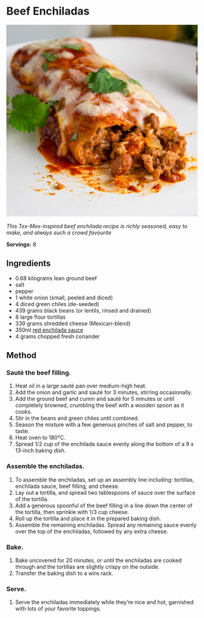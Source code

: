 # Beef Enchiladas

![Beef Enchiladas](resources/enchilada.png)

*This Tex-Mex-inspired beef enchilada recipe is richly seasoned, easy to make, and always such a crowd favourite*

**Servings:** 8

## Ingredients
- 0.68 kilograms lean ground beef
- salt
- pepper
- 1 white onion (small, peeled and diced)
- 4 diced green chiles (de-seeded)
- 439 grams black beans (or lentils, rinsed and drained)
- 8 large flour tortillas
- 339 grams shredded cheese (Mexican-blend)
- 350ml [red enchilada sauce ](./enchilada-sauce.md)
- 4 grams chopped fresh coriander

## Method
### Sauté the beef filling. 
1. Heat oil in a large sauté pan over medium-high heat. 
1. Add the onion and garlic and sauté for 3 minutes, stirring occasionally. 
1. Add the ground beef and cumin and sauté for 5 minutes or until completely browned, crumbling the beef with a wooden spoon as it cooks. 
1. Stir in the beans and green chiles until combined. 
1. Season the mixture with a few generous pinches of salt and pepper, to taste.
1. Heat oven to 180°C. 
1. Spread 1/2 cup of the enchilada sauce evenly along the bottom of a 9 x 13-inch baking dish.

### Assemble the enchiladas. 
1. To assemble the enchiladas, set up an assembly line including: tortillas, enchilada sauce, beef filling, and cheese. 
1. Lay out a tortilla, and spread two tablespoons of sauce over the surface of the tortilla. 
1. Add a generous spoonful of the beef filling in a line down the center of the tortilla, then sprinkle with 1/3 cup cheese. 
1. Roll up the tortilla and place it in the prepared baking dish. 
1. Assemble the remaining enchiladas. Spread any remaining sauce evenly over the top of the enchiladas, followed by any extra cheese.

### Bake. 
1. Bake uncovered for 20 minutes, or until the enchiladas are cooked through and the tortillas are slightly crispy on the outside. 
1. Transfer the baking dish to a wire rack.

### Serve. 
1. Serve the enchiladas immediately while they’re nice and hot, garnished with lots of your favorite toppings.
